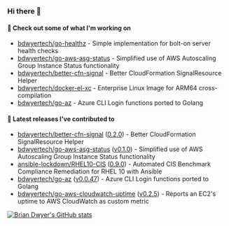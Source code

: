 ### Hi there 👋



#### 🔭 Check out some of what I'm working on

- [bdwyertech/go-healthz](https://github.com/bdwyertech/go-healthz) - Simple implementation for bolt-on server health checks
- [bdwyertech/go-aws-asg-status](https://github.com/bdwyertech/go-aws-asg-status) - Simplified use of AWS Autoscaling Group Instance Status functionality
- [bdwyertech/better-cfn-signal](https://github.com/bdwyertech/better-cfn-signal) - Better CloudFormation SignalResource Helper
- [bdwyertech/docker-el-xc](https://github.com/bdwyertech/docker-el-xc) - Enterprise Linux Image for ARM64 cross-compilation
- [bdwyertech/go-az](https://github.com/bdwyertech/go-az) - Azure CLI Login functions ported to Golang

####  🔭  Latest releases I've contributed to

- [bdwyertech/better-cfn-signal](https://github.com/bdwyertech/better-cfn-signal) ([0.2.0](https://github.com/bdwyertech/better-cfn-signal/releases/tag/0.2.0)) - Better CloudFormation SignalResource Helper
- [bdwyertech/go-aws-asg-status](https://github.com/bdwyertech/go-aws-asg-status) ([v0.1.0](https://github.com/bdwyertech/go-aws-asg-status/releases/tag/v0.1.0)) - Simplified use of AWS Autoscaling Group Instance Status functionality
- [ansible-lockdown/RHEL10-CIS](https://github.com/ansible-lockdown/RHEL10-CIS) ([0.9.0](https://github.com/ansible-lockdown/RHEL10-CIS/releases/tag/0.9.0)) - Automated CIS Benchmark Compliance Remediation for RHEL 10 with Ansible
- [bdwyertech/go-az](https://github.com/bdwyertech/go-az) ([v0.0.47](https://github.com/bdwyertech/go-az/releases/tag/v0.0.47)) - Azure CLI Login functions ported to Golang
- [bdwyertech/go-aws-cloudwatch-uptime](https://github.com/bdwyertech/go-aws-cloudwatch-uptime) ([v0.2.5](https://github.com/bdwyertech/go-aws-cloudwatch-uptime/releases/tag/v0.2.5)) - Reports an EC2&#39;s uptime to AWS CloudWatch as custom metric

[![Brian Dwyer's GitHub stats](https://github-readme-stats.vercel.app/api?username=bdwyertech&show_icons=true&theme=gruvbox)](https://bdwyertech.net)